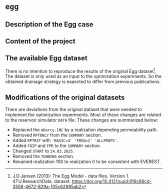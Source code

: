 # `egg`


## Description of the Egg case



## Content of the project



## The available Egg dataset

There is no intention to reproduce the results of the original Egg dataset[^2]. 
The dataset is only used as an input to the optimization experiments.
So the obtained drainage strategy is expected to differ from previous publications.  


## Modifications of the original datasets

There are deviations from the original dataset that were needed to implement the optimization experiments. 
Most of these changes are related to the reservoir simulator `DATA` file.
These changes are summarized below:

- Replaced the `mDarcy.INC` by a realization depending permeability path.
- Removed `RPTONLY` from the `SUMMARY` section.
- Added `RPTRST` with `'BASIC=4' 'FREQ=2' 'ALLPROPS'`.
- Added `FOIP` and `FPR` to the `SUMMARY` section.
- Changed `START` to `24.03.2025`.
- Removed the `TUNNING` section.
- Renamed realization 100 to realization 0 to be consistent with EVEREST.




[^1]: Jansen, J.D., Fonseca, R.M., Kahrobaei, S., Siraj, M.M., Van Essen, G.M. and Van den Hof, P.M.J. (2014), The egg model – a geological ensemble for reservoir simulation. Geosci. Data J., 1: 192-195. https://doi.org/10.1002/gdj3.21
[^2]: J.D.Jansen (2013): The Egg Model - data files. Version 1. 4TU.ResearchData. dataset. https://doi.org/10.4121/uuid:916c86cd-3558-4672-829a-105c62985ab2
